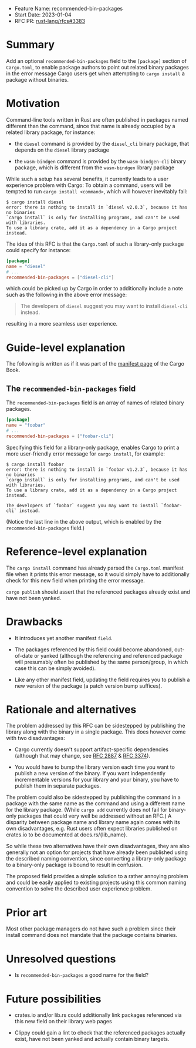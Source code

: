 - Feature Name: recommended-bin-packages
- Start Date: 2023-01-04
- RFC PR: [rust-lang/rfcs#3383](https://github.com/rust-lang/rfcs/pull/3383)

# Summary
[summary]: #summary

Add an optional `recommended-bin-packages` field to the `[package]`
section of `Cargo.toml`, to enable package authors to point out related
binary packages in the error message Cargo users get when attempting to
`cargo install` a package without binaries.

# Motivation
[motivation]: #motivation

Command-line tools written in Rust are often published in packages named
different than the command, since that name is already occupied by a
related library package, for instance:

* the `diesel` command is provided by the `diesel_cli` binary package,
  that depends on the `diesel` library package

* the `wasm-bindgen` command is provided by the `wasm-bindgen-cli`
  binary package, which is different from the `wasm-bindgen` library package

While such a setup has several benefits, it currently leads to a
user experience problem with Cargo: To obtain a command, users will be
tempted to run `cargo install <command>`, which will however inevitably fail:

```
$ cargo install diesel
error: there is nothing to install in `diesel v2.0.3`, because it has no binaries
`cargo install` is only for installing programs, and can't be used with libraries.
To use a library crate, add it as a dependency in a Cargo project instead.
```

The idea of this RFC is that the `Cargo.toml` of such
a library-only package could specify for instance:

```toml
[package]
name = "diesel"
# ...
recommended-bin-packages = ["diesel-cli"]
```

which could be picked up by Cargo in order to additionally include
a note such as the following in the above error message:

> The developers of `diesel` suggest you may want to install `diesel-cli` instead.

resulting in a more seamless user experience.

# Guide-level explanation
[guide-level-explanation]: #guide-level-explanation

The following is written as if it was part of the [manifest page] of the Cargo Book.

## The `recommended-bin-packages` field

The `recommended-bin-packages` field is an array of names of related binary packages.

```toml
[package]
name = "foobar"
# ...
recommended-bin-packages = ["foobar-cli"]
```

Specifying this field for a library-only package, enables Cargo to print
a more user-friendly error message for `cargo install`, for example:

```
$ cargo install foobar
error: there is nothing to install in `foobar v1.2.3`, because it has no binaries
`cargo install` is only for installing programs, and can't be used with libraries.
To use a library crate, add it as a dependency in a Cargo project instead.

The developers of `foobar` suggest you may want to install `foobar-cli` instead.
```

(Notice the last line in the above output, which is enabled by the
`recommended-bin-packages` field.)

# Reference-level explanation
[reference-level-explanation]: #reference-level-explanation

The `cargo install` command has already parsed the `Cargo.toml` manifest
file when it prints this error message, so it would simply have to
additionally check for this new field when printing the error message.

`cargo publish` should assert that the referenced
packages already exist and have not been yanked.

# Drawbacks
[drawbacks]: #drawbacks

* It introduces yet another manifest `field`.

* The packages referenced by this field could become abandoned, out-of-date or yanked
  (although the referencing and referenced package will presumably often be published
  by the same person/group, in which case this can be simply avoided).

* Like any other manifest field, updating the field requires you to publish
  a new version of the package (a patch version bump suffices).

# Rationale and alternatives
[rationale-and-alternatives]: #rationale-and-alternatives

The problem addressed by this RFC can be sidestepped by publishing the
library along with the binary in a single package. This does however come
with two disadvantages:

* Cargo currently doesn't support artifact-specific dependencies
  (although that may change, see [RFC 2887] & [RFC 3374]).

* You would have to bump the library version each time you want to
  publish a new version of the binary. If you want independently
  incrementable versions for your library and your binary, you have to
  publish them in separate packages.

The problem could also be sidestepped by publishing the command in a
package with the same name as the command and using a different name for
the library package. (While `cargo add` currently does not fail for
binary-only packages that could very well be addressed without an RFC.)
A disparity between package name and library name again comes with its
own disadvantages, e.g. Rust users often expect libraries published
on crates.io to be documented at docs.rs/{lib_name}.

So while these two alternatives have their own disadvantages, they are
also generally not an option for projects that have already been published
using the described naming convention, since converting a library-only
package to a binary-only package is bound to result in confusion.

The proposed field provides a simple solution to a rather annoying
problem and could be easily applied to existing projects using this
common naming convention to solve the described user experience problem.

# Prior art
[prior-art]: #prior-art

Most other package managers do not have such a problem since their
install command does not mandate that the package contains binaries.

# Unresolved questions
[unresolved-questions]: #unresolved-questions

* Is `recommended-bin-packages` a good name for the field?

# Future possibilities
[future-possibilities]: #future-possibilities

* crates.io and/or lib.rs could additionally link packages referenced via
  this new field on their library web pages

* Clippy could gain a lint to check that the referenced packages actually
  exist, have not been yanked and actually contain binary targets.


[manifest page]: https://doc.rust-lang.org/cargo/reference/manifest.html
[RFC 2887]: https://github.com/rust-lang/rfcs/pull/2887
[RFC 3374]: https://github.com/rust-lang/rfcs/pull/3374
